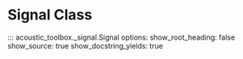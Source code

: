 # Signal Class

::: acoustic_toolbox._signal.Signal
    options:
        show_root_heading: false
        show_source: true
        show_docstring_yields: true 